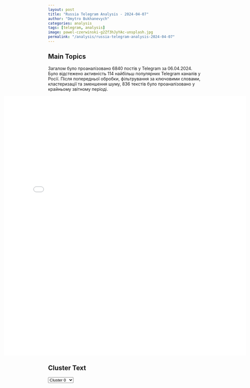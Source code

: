 ```yaml
---
layout: post
title: "Russia Telegram Analysis - 2024-04-07"
author: "Dmytro Bukhanevych"
categories: analysis
tags: [telegram, analysis]
image: pawel-czerwinski-g2Zf3hJyYAc-unsplash.jpg
permalink: "/analysis/russia-telegram-analysis-2024-04-07"
---
```


<style>
    /* Adjusting iframe-container styles */
    .wide-iframe-container {
        width: calc(100% + 30vw);  /* Extending the width */
        margin-left: -15vw;       /* Negative margin to push to the left */
        overflow: hidden;         /* In case the iframe content spills over */
    }

    .wide-iframe-container iframe {
        width: 100%;  /* Making the iframe take the full width of its container */
        border: none; /* Removing any borders from the iframe */
    }

    /* Toggle mechanism */
    .hidden {
        display: none;
    }
    
    .show-content-target:checked + .show-content {
        display: block;
    }
</style>

<h2>Main Topics</h2>
<p>Загалом було проаналізовано 6840 постів у Telegram за 06.04.2024. Було відстежено активність 114 найбільш популярних Telegram каналів у Росії. Після попередньої обробки, фільтрування за ключовими словами, кластеризації та зменшення шуму, 836 текстів було проаналізовано у крайньому звітному періоді.</p>
<!-- Embedding Main Plotly Visualization -->
<div class="wide-iframe-container">
    <iframe src="{{site.baseurl}}/visualizations/2024-04-07/fig_topics_time.html" height="850"></iframe>
</div>


<h2>Cluster Text</h2>

<!-- Dropdown to select a cluster -->
<select id="clusterSelector" onchange="displayClusterText()">
<option value="0">Cluster 0</option><option value="1">Cluster 1</option><option value="2">Cluster 2</option><option value="3">Cluster 3</option><option value="4">Cluster 4</option><option value="5">Cluster 5</option><option value="6">Cluster 6</option><option value="7">Cluster 7</option><option value="8">Cluster 8</option><option value="9">Cluster 9</option><option value="10">Cluster 10</option><option value="11">Cluster 11</option><option value="12">Cluster 12</option><option value="13">Cluster 13</option><option value="14">Cluster 14</option><option value="15">Cluster 15</option>
</select>

<!-- Display area for the selected cluster's text -->
<div id="clusterTextDisplay" class="hidden"></div>

<script type="text/javascript">
    var clusterDetails = {"0": "<b>Total Posts:</b> 21<br><b>Date:</b> 2024-04-06 06:32:05+00:00<br><b>Author:</b> rt_russian<br><b>Link:</b> https://t.me/s/rt_russian/196314<br><b>Subscribers:</b> 921488<br><b>Text:</b> \u0422\u0435\u043a\u0441\u0442: \u0421\u0428\u0410 \u0438 \u0418\u0437\u0440\u0430\u0438\u043b\u044c \u043f\u0440\u0438\u0432\u0435\u043b\u0438 \u0441\u0432\u043e\u0438 \u0432\u043e\u043e\u0440\u0443\u0436\u0451\u043d\u043d\u044b\u0435 \u0441\u0438\u043b\u044b \u043d\u0430 \u0411\u043b\u0438\u0436\u043d\u0435\u043c \u0412\u043e\u0441\u0442\u043e\u043a\u0435 \u0432 \u0441\u043e\u0441\u0442\u043e\u044f\u043d\u0438\u0435 \u043f\u043e\u0432\u044b\u0448\u0435\u043d\u043d\u043e\u0439 \u0433\u043e\u0442\u043e\u0432\u043d\u043e\u0441\u0442\u0438, \u043f\u0438\u0448\u0435\u0442 The New York Times.\u0412 \u0441\u0442\u0430\u0442\u044c\u0435 \u0433\u043e\u0432\u043e\u0440\u0438\u0442\u0441\u044f, \u0447\u0442\u043e \u043e\u043d\u0438 \u043e\u0436\u0438\u0434\u0430\u044e\u0442 \u0432\u043e\u0437\u043c\u043e\u0436\u043d\u043e\u0433\u043e \u043e\u0442\u0432\u0435\u0442\u0430 \u0418\u0440\u0430\u043d\u0430 \u043d\u0430 \u0438\u0437\u0440\u0430\u0438\u043b\u044c\u0441\u043a\u0443\u044e \u0430\u0442\u0430\u043a\u0443 \u043d\u0430 \u043a\u043e\u043d\u0441\u0443\u043b\u044c\u0441\u0442\u0432\u043e \u0441\u0442\u0440\u0430\u043d\u044b \u0432 \u0414\u0430\u043c\u0430\u0441\u043a\u0435.\u0422\u0430\u043a\u0436\u0435 \u0443\u0442\u0432\u0435\u0440\u0436\u0434\u0430\u0435\u0442\u0441\u044f, \u0447\u0442\u043e \u0418\u0437\u0440\u0430\u0438\u043b\u044c \u043e\u0442\u043c\u0435\u043d\u0438\u043b \u0443\u0432\u043e\u043b\u044c\u043d\u0435\u043d\u0438\u044f \u0438\u0437 \u0440\u0430\u0441\u043f\u043e\u043b\u043e\u0436\u0435\u043d\u0438\u044f \u0434\u043b\u044f \u0431\u043e\u0435\u0432\u044b\u0445 \u0447\u0430\u0441\u0442\u0435\u0439, \u043f\u0440\u0438\u0437\u0432\u0430\u043b \u0447\u0430\u0441\u0442\u044c \u0440\u0435\u0437\u0435\u0440\u0432\u0438\u0441\u0442\u043e\u0432 \u0432 \u043f\u043e\u0434\u0440\u0430\u0437\u0434\u0435\u043b\u0435\u043d\u0438\u044f \u041f\u0412\u041e \u0438 \u0437\u0430\u0431\u043b\u043e\u043a\u0438\u0440\u043e\u0432\u0430\u043b \u0441\u0438\u0433\u043d\u0430\u043b\u044b GPS.\ud83d\udfe9 RT \u043d\u0430 \u0440\u0443\u0441\u0441\u043a\u043e\u043c. \u041f\u043e\u0434\u043f\u0438\u0448\u0438\u0441\u044c", "1": "<b>Total Posts:</b> 89<br><b>Date:</b> 2024-04-06 10:35:24+00:00<br><b>Author:</b> solovievlive<br><b>Link:</b> https://t.me/s/SolovievLive/250714<br><b>Subscribers:</b> 1331592<br><b>Text:</b> \u0422\u0435\u043a\u0441\u0442: \u2757\ufe0f\u0412\u0421 \u0420\u0424 \u043d\u043e\u0447\u044c\u044e \u043d\u0430\u043d\u0435\u0441\u043b\u0438 \u0433\u0440\u0443\u043f\u043f\u043e\u0432\u043e\u0439 \u0443\u0434\u0430\u0440 \u0432\u044b\u0441\u043e\u043a\u043e\u0442\u043e\u0447\u043d\u044b\u043c \u043e\u0440\u0443\u0436\u0438\u0435\u043c \u0431\u043e\u043b\u044c\u0448\u043e\u0439 \u0434\u0430\u043b\u044c\u043d\u043e\u0441\u0442\u0438, \u0411\u043f\u041b\u0410 \u043f\u043e \u043f\u0440\u0435\u0434\u043f\u0440\u0438\u044f\u0442\u0438\u044f\u043c \u0412\u041f\u041a \u0423\u043a\u0440\u0430\u0438\u043d\u044b, \u043e\u0441\u0443\u0449\u0435\u0441\u0442\u0432\u043b\u044f\u0432\u0448\u0438\u043c \u043f\u0440\u043e\u0438\u0437\u0432\u043e\u0434\u0441\u0442\u0432\u043e \u0438 \u0440\u0435\u043c\u043e\u043d\u0442 \u0442\u0435\u0445\u043d\u0438\u043a\u0438,  \u0432\u043e\u0435\u043d\u043d\u044b\u043c \u0430\u044d\u0440\u043e\u0434\u0440\u043e\u043c\u0430\u043c \u0438 \u043f\u0443\u043d\u043a\u0442\u0430\u043c \u0432\u0440\u0435\u043c\u0435\u043d\u043d\u043e\u0439 \u0434\u0438\u0441\u043b\u043e\u043a\u0430\u0446\u0438\u0438 \u0438\u043d\u043e\u0441\u0442\u0440\u0430\u043d\u043d\u044b\u0445 \u043d\u0430\u0435\u043c\u043d\u0438\u043a\u043e\u0432.\u0426\u0435\u043b\u0438 \u0443\u0434\u0430\u0440\u0430 \u0434\u043e\u0441\u0442\u0438\u0433\u043d\u0443\u0442\u044b. \u0412\u0441\u0435 \u043d\u0430\u0437\u043d\u0430\u0447\u0435\u043d\u043d\u044b\u0435 \u043e\u0431\u044a\u0435\u043a\u0442\u044b \u043f\u043e\u0440\u0430\u0436\u0435\u043d\u044b.\u041c\u0438\u043d\u043e\u0431\u043e\u0440\u043e\u043d\u044b", "2": "<b>Total Posts:</b> 90<br><b>Date:</b> 2024-04-06 16:46:52+00:00<br><b>Author:</b> rvvoenkor<br><b>Link:</b> https://t.me/s/RVvoenkor/65493<br><b>Subscribers:</b> 1431072<br><b>Text:</b> \u0422\u0435\u043a\u0441\u0442: \u203c\ufe0f\ud83c\uddfa\ud83c\udde6\ud83c\udff4\u200d\u2620\ufe0f \u0418\u043d\u0444\u043e\u0440\u043c\u0430\u0446\u0438\u043e\u043d\u043d\u044b\u0435 \u0434\u0438\u0432\u0435\u0440\u0441\u0438\u0438 \u0420\u043e\u0441\u0441\u0438\u0438 \u043f\u043e \u043c\u043e\u0431\u0438\u043b\u0438\u0437\u0430\u0446\u0438\u0438 \u0441\u0440\u0430\u0431\u043e\u0442\u0430\u043b\u0438 \u043d\u0430 \u0423\u043a\u0440\u0430\u0438\u043d\u0435, \u0443\u043a\u0440\u0430\u0438\u043d\u0446\u044b \u0441\u043e\u043c\u043d\u0435\u0432\u0430\u044e\u0442\u0441\u044f, \u0441\u0442\u043e\u0438\u0442 \u043b\u0438 \u0438\u043c \u0437\u0430\u0449\u0438\u0449\u0430\u0442\u044c \u0441\u0442\u0440\u0430\u043d\u0443, \u2014 \u0417\u0435\u043b\u0435\u043d\u0441\u043a\u0438\u0439\u0414\u0440\u0443\u0433\u0438\u0435 \u0437\u0430\u044f\u0432\u043b\u0435\u043d\u0438\u044f \u043d\u0430\u0440\u043a\u043e\u043c\u0430\u043d\u0430:\u25aa\ufe0f\u0417\u0430\u043f\u0430\u0441\u043e\u0432 \u041f\u0412\u041e \u0423\u043a\u0440\u0430\u0438\u043d\u0435 \u0445\u0432\u0430\u0442\u0438\u0442 \u0442\u043e\u043b\u044c\u043a\u043e \u0434\u043e \u043a\u043e\u043d\u0446\u0430 \u043c\u0435\u0441\u044f\u0446\u0430, \u0435\u0441\u043b\u0438 \u0431\u0443\u0434\u0443\u0442 \u0438\u043d\u0442\u0435\u043d\u0441\u0438\u0432\u043d\u044b\u0435 \u043e\u0431\u0441\u0442\u0440\u0435\u043b\u044b. \u0423\u043a\u0440\u0430\u0438\u043d\u0435 \u043d\u0443\u0436\u043d\u043e 25 \u0441\u0438\u0441\u0442\u0435\u043c Patriot.\u25aa\ufe0f\u0423\u043a\u0440\u0430\u0438\u043d\u0446\u044b \u0441\u043e\u043c\u043d\u0435\u0432\u0430\u044e\u0442\u0441\u044f, \u0441\u043b\u0435\u0434\u0443\u0435\u0442 \u043b\u0438 \u0438\u043c \u0438 \u0434\u0430\u043b\u044c\u0448\u0435 \u0437\u0430\u0449\u0438\u0449\u0430\u0442\u044c \u0441\u0442\u0440\u0430\u043d\u0443.\u25aa\ufe0f\u0415\u0441\u043b\u0438 \u0431\u044b \u0423\u043a\u0440\u0430\u0438\u043d\u0435 \u043f\u0440\u0435\u0434\u043b\u043e\u0436\u0438\u043b\u0438 \u043a\u0440\u0435\u0434\u0438\u0442\u043d\u0443\u044e \u043f\u043e\u043c\u043e\u0449\u044c \u0441\u0435\u0433\u043e\u0434\u043d\u044f \u0438\u043b\u0438 \u0431\u0435\u0441\u043f\u043b\u0430\u0442\u043d\u0443\u044e \u0437\u0430\u0432\u0442\u0440\u0430, \u0442\u043e \u0423\u043a\u0440\u0430\u0438\u043d\u0430 \u0441\u043e\u0433\u043b\u0430\u0441\u0438\u043b\u0430\u0441\u044c \u0431\u044b \u043d\u0430 \u043a\u0440\u0435\u0434\u0438\u0442.\u25aa\ufe0f\u0412 \u044d\u0442\u043e\u043c \u0433\u043e\u0434\u0443 \u0423\u043a\u0440\u0430\u0438\u043d\u0435 \u043f\u0435\u0440\u0435\u0434\u0430\u0434\u0443\u0442 \u0442\u043e\u043b\u044c\u043a\u043e 10% \u043e\u0442 \u043d\u0435\u043e\u0431\u0445\u043e\u0434\u0438\u043c\u043e\u0433\u043e \u0441\u0442\u0440\u0430\u043d\u0435 \u043e\u0431\u044a\u0435\u043c\u0430 \u0438\u0441\u0442\u0440\u0435\u0431\u0438\u0442\u0435\u043b\u0435\u0439.t.me/RVvoenkor", "3": "<b>Total Posts:</b> 38<br><b>Date:</b> 2024-04-06 23:03:01+00:00<br><b>Author:</b> boris_rozhin<br><b>Link:</b> https://t.me/s/boris_rozhin/119323<br><b>Subscribers:</b> 857485<br><b>Text:</b> \u0422\u0435\u043a\u0441\u0442: \u041f\u0440\u0438\u043b\u0435\u0442\u0435\u043b. \u0412\u0441\u043a\u0440\u044b\u043b. \u0423\u043d\u0438\u0447\u0442\u043e\u0436\u0438\u043b!!! \u0411\u043e\u0439\u0446\u044b 57 \u043c\u043e\u0442\u043e\u0441\u0442\u0440\u0435\u043b\u043a\u043e\u0432\u043e\u0439 \u0431\u0440\u0438\u0433\u0430\u0434\u044b \u0433\u0440\u0443\u043f\u043f\u0438\u0440\u043e\u0432\u043a\u0438 \u00ab\u0412\u043e\u0441\u0442\u043e\u043a\u00bb \u0443\u043d\u0438\u0447\u0442\u043e\u0436\u0438\u043b\u0438 \u043f\u0443\u043b\u0435\u043c\u0435\u0442\u043d\u044b\u0439 \u0440\u0430\u0441\u0447\u0435\u0442 \u043f\u0440\u043e\u0442\u0438\u0432\u043d\u0438\u043a\u0430 \u043d\u0430 \u0423\u0433\u043b\u0435\u0434\u0430\u0440\u0441\u043a\u043e\u043c \u043d\u0430\u043f\u0440\u0430\u0432\u043b\u0435\u043d\u0438\u0438!  \u041f\u0435\u0440\u0432\u044b\u043c\u0438 \u043e\u0442\u0440\u0430\u0431\u043e\u0442\u0430\u043b\u0438 \u043e\u043f\u0435\u0440\u0430\u0442\u043e\u0440\u044b \u0411\u043f\u041b\u0410, \u0432\u0441\u043a\u0440\u044b\u0432 \u0432\u0440\u0430\u0436\u0435\u0441\u043a\u0438\u0435 \u043f\u043e\u0437\u0438\u0446\u0438\u0438 \u0441 \u043a\u0440\u0443\u043f\u043d\u043e\u043a\u0430\u043b\u0438\u0431\u0435\u0440\u043d\u044b\u043c \u043f\u0443\u043b\u0435\u043c\u0435\u0442\u043e\u043c \"\u0411\u0440\u0430\u0443\u043d\u0438\u043d\u0433\". \u041d\u0435\u0441\u043a\u043e\u043b\u044c\u043a\u043e \u0442\u043e\u0447\u043d\u044b\u0445 \u0441\u0431\u0440\u043e\u0441\u043e\u0432 \u043d\u0430 \u043f\u043e\u0437\u0438\u0446\u0438\u0438 \u0412\u0421\u0423, \u043f\u0430\u0440\u0443 \u0443\u0434\u0430\u0440\u043e\u0432 FPV-\u0434\u0440\u043e\u043d\u0430\u043c\u0438 \u0438 \u0437\u0430\u043a\u0440\u0435\u043f\u043b\u0435\u043d\u0438\u0435 \u0440\u0435\u0437\u0443\u043b\u044c\u0442\u0430\u0442\u0430 \u043d\u0435 \u043c\u0435\u043d\u0435\u0435 \u0442\u043e\u0447\u043d\u044b\u043c\u0438 \u043f\u043e\u043f\u0430\u0434\u0430\u043d\u0438\u044f\u043c\u0438 \u043c\u0438\u043d\u043e\u043c\u0435\u0442\u043d\u044b\u043c \u0440\u0430\u0441\u0447\u0435\u0442\u043e\u043c!\u041f\u0435\u0440\u0432\u043e\u043a\u043b\u0430\u0441\u0441\u043d\u0430\u044f \u0440\u0430\u0431\u043e\u0442\u0430 \u043d\u0430\u0448\u0438\u0445 \u043f\u0440\u0438\u043c\u043e\u0440\u0446\u0435\u0432!@voin_dv", "4": "<b>Total Posts:</b> 20<br><b>Date:</b> 2024-04-06 11:52:11+00:00<br><b>Author:</b> ostashkonews<br><b>Link:</b> https://t.me/s/OstashkoNews/128847<br><b>Subscribers:</b> 385052<br><b>Text:</b> \u0422\u0435\u043a\u0441\u0442: \ud83c\uddeb\ud83c\uddf2 \u0417\u0430\u043f\u0430\u0434 \u043d\u0435 \u043c\u043e\u0436\u0435\u0442 \u0441\u0435\u0431\u0435 \u043f\u043e\u0437\u0432\u043e\u043b\u0438\u0442\u044c \u043f\u0435\u0440\u0435\u0432\u043e\u043e\u0440\u0443\u0436\u0438\u0442\u044c\u0441\u044f, \u043d\u0435 \u0433\u043e\u0432\u043e\u0440\u044f \u0443\u0436\u0435 \u043e \u0441\u043d\u0430\u0431\u0436\u0435\u043d\u0438\u0438 \u0423\u043a\u0440\u0430\u0438\u043d\u044b, \u043f\u0438\u0448\u0435\u0442 The Daily Telegraph\u26ab\ufe0f \u041e\u0431\u043e\u0437\u0440\u0435\u0432\u0430\u0442\u0435\u043b\u044c \u041b\u044c\u044e\u0438\u0441 \u041f\u0435\u0439\u0434\u0436 \u043e\u0431\u044a\u044f\u0441\u043d\u044f\u0435\u0442, \u0447\u0442\u043e \u0430\u0440\u0442\u0438\u043b\u043b\u0435\u0440\u0438\u0439\u0441\u043a\u0438\u0435 \u0441\u043d\u0430\u0440\u044f\u0434\u044b \u0441\u0442\u043e\u044f\u0442 \u043d\u0435\u0434\u043e\u0440\u043e\u0433\u043e, \u043d\u043e \u043f\u0440\u043e\u0431\u043b\u0435\u043c\u0430 \u0432 \u043d\u0435\u0445\u0432\u0430\u0442\u043a\u0435 \u043f\u0440\u043e\u0438\u0437\u0432\u043e\u0434\u0441\u0442\u0432\u0435\u043d\u043d\u044b\u0445 \u043c\u043e\u0449\u043d\u043e\u0441\u0442\u0435\u0439. \u0414\u0430\u0436\u0435 \u0421\u0428\u0410 \u043c\u043e\u0433\u0443\u0442 \u043f\u0440\u043e\u0438\u0437\u0432\u043e\u0434\u0438\u0442\u044c \u0442\u043e\u043b\u044c\u043a\u043e 28 \u0442\u044b\u0441. \u043f\u0430\u0442\u0440\u043e\u043d\u043e\u0432 155-\u043c\u043c \u043a\u0430\u043b\u0438\u0431\u0440\u0430 \u0432 \u043c\u0435\u0441\u044f\u0446 \u2014 \u043c\u0435\u043d\u0435\u0435 10% \u043e\u0442 \u0442\u043e\u0433\u043e, \u0447\u0442\u043e \u043d\u0443\u0436\u043d\u043e \u0423\u043a\u0440\u0430\u0438\u043d\u0435.\u2705 \u041e\u043d \u0442\u0430\u043a\u0436\u0435 \u043f\u0440\u0435\u0434\u0443\u043f\u0440\u0435\u0436\u0434\u0430\u0435\u0442, \u0447\u0442\u043e, \u043d\u0435\u0441\u043c\u043e\u0442\u0440\u044f \u043d\u0430 \u0436\u0435\u043b\u0430\u043d\u0438\u0435 \u0441\u043e\u044e\u0437\u043d\u0438\u043a\u043e\u0432 \u043d\u0430\u0440\u0430\u0449\u0438\u0432\u0430\u0442\u044c \u043f\u0440\u043e\u0438\u0437\u0432\u043e\u0434\u0441\u0442\u0432\u043e, \u0432\u0435\u0440\u0438\u0442\u044c \u0432 \u0443\u0441\u043f\u0435\u0445 \u041a\u0438\u0435\u0432\u0430 \u043c\u043e\u0436\u0435\u0442 \u0431\u044b\u0442\u044c \u0443\u0436\u0435 \u0441\u043b\u0438\u0448\u043a\u043e\u043c \u043f\u043e\u0437\u0434\u043d\u043e: \u0432 \u0440\u044f\u0434\u0430\u0445 \u0412\u0421\u0423 \u00ab\u0432 \u0431\u043b\u0438\u0436\u0430\u0439\u0448\u0435\u0435 \u0432\u0440\u0435\u043c\u044f \u043f\u0440\u043e\u0441\u0442\u043e \u043d\u0435 \u043e\u0441\u0442\u0430\u043d\u0435\u0442\u0441\u044f \u043b\u044e\u0434\u0435\u0439\u00bb.", "5": "<b>Total Posts:</b> 37<br><b>Date:</b> 2024-04-06 06:30:24+00:00<br><b>Author:</b> breakingmash<br><b>Link:</b> https://t.me/s/breakingmash/53225<br><b>Subscribers:</b> 2782237<br><b>Text:</b> \u0422\u0435\u043a\u0441\u0442: \u041a\u0430\u0434\u0440\u044b \u043f\u043e\u0441\u043b\u0435\u0434\u0441\u0442\u0432\u0438\u0439 \u0443\u0442\u0440\u0435\u043d\u043d\u0435\u0439 \u0430\u0442\u0430\u043a\u0438 \u043d\u0430 \u0411\u0435\u043b\u0433\u043e\u0440\u043e\u0434. \u0412\u0421\u0423 \u043e\u0431\u0441\u0442\u0440\u0435\u043b\u044f\u043b\u0438 \u0433\u043e\u0440\u043e\u0434 \u0438 \u043e\u0431\u043b\u0430\u0441\u0442\u044c \u0438\u0437 \u0420\u0421\u0417\u041e RM-70 \"\u0412\u0430\u043c\u043f\u0438\u0440\": \u043f\u043e\u0432\u0440\u0435\u0436\u0434\u0435\u043d\u044b 12 \u043c\u043d\u043e\u0433\u043e\u044d\u0442\u0430\u0436\u0435\u043a, \u0432 \u0432\u043e\u0441\u044c\u043c\u0438 \u043a\u0432\u0430\u0440\u0442\u0438\u0440\u0430\u0445 \u0432\u044b\u0431\u0438\u0442\u044b \u043e\u043a\u043d\u0430. \u041f\u043e\u0441\u0435\u0447\u0435\u043d\u044b \u0444\u0430\u0441\u0430\u0434\u044b \u0438 \u043a\u0440\u043e\u0432\u043b\u044f \u0434\u0435\u0442\u0441\u043a\u043e\u0439 \u0431\u043e\u043b\u044c\u043d\u0438\u0446\u044b \u0438 \u043c\u0435\u0441\u0442\u043d\u043e\u0433\u043e \u0441\u043f\u043e\u0440\u0442\u043a\u043e\u043c\u043f\u043b\u0435\u043a\u0441\u0430, \u0441\u043e\u043e\u0431\u0449\u0430\u0435\u0442 \u0433\u0443\u0431\u0435\u0440\u043d\u0430\u0442\u043e\u0440 \u0413\u043b\u0430\u0434\u043a\u043e\u0432.  \u041a\u0440\u043e\u043c\u0435 \u0442\u043e\u0433\u043e, \u0438\u0437-\u0437\u0430 \u043e\u0431\u0441\u0442\u0440\u0435\u043b\u0430 \u0432 \u043e\u0431\u043b\u0430\u0441\u0442\u0438 \u0441\u0433\u043e\u0440\u0435\u043b \u043e\u0434\u0438\u043d \u0447\u0430\u0441\u0442\u043d\u044b\u0439 \u0434\u043e\u043c \u0432 \u043f\u043e\u0441\u0451\u043b\u043a\u0435 \u0414\u0443\u0431\u043e\u0432\u043e\u0435. \u0415\u0449\u0451 \u043d\u0435\u0441\u043a\u043e\u043b\u044c\u043a\u043e \u0432 \u043f\u043e\u0441\u0451\u043b\u043a\u0430\u0445 \u043f\u043e\u0431\u043b\u0438\u0437\u043e\u0441\u0442\u0438 \u043f\u043e\u0432\u0440\u0435\u0436\u0434\u0435\u043d\u044b. \u0417\u0430\u0434\u0435\u043b\u043e \u0438 \u0447\u0435\u0442\u044b\u0440\u0435 \u043c\u043d\u043e\u0433\u043e\u044d\u0442\u0430\u0436\u043a\u0438, \u043e\u043a\u043d\u0430 \u0432\u044b\u0431\u0438\u0442\u044b \u0432 21 \u043a\u0432\u0430\u0440\u0442\u0438\u0440\u0435. \u041f\u0412\u041e \u043e\u0442\u0440\u0430\u0431\u043e\u0442\u0430\u043b\u0430 \u043f\u043e 10 \u0441\u043d\u0430\u0440\u044f\u0434\u0430\u043c.\u2757\ufe0f \u041f\u043e\u0434\u043f\u0438\u0441\u044b\u0432\u0430\u0439\u0441\u044f \u043d\u0430 Mash", "6": "<b>Total Posts:</b> 34<br><b>Date:</b> 2024-04-06 12:55:55+00:00<br><b>Author:</b> solovievlive<br><b>Link:</b> https://t.me/s/SolovievLive/250729<br><b>Subscribers:</b> 1331592<br><b>Text:</b> \u0422\u0435\u043a\u0441\u0442: \u2757\ufe0f\u0412\u0410\u0416\u041d\u041e (\u0447\u0430\u0441\u0442\u044c 1) \u0412 \u0410\u0422\u0410\u041a\u0415 \u041d\u0410 \u0411\u0415\u041b\u0413\u041e\u0420\u041e\u0414\u0427\u0418\u041d\u0423 \u0423\u0427\u0410\u0421\u0422\u0412\u041e\u0412\u0410\u041b\u0418 \u0410\u041c\u0415\u0420\u0418\u041a\u0410\u041d\u0426\u042b.\u0421\u043f\u0435\u0446\u044b \u043f\u0440\u043e\u0434\u043e\u043b\u0436\u0430\u044e\u0442 \u0434\u043e\u0441\u043c\u043e\u0442\u0440\u044b \u0443\u043d\u0438\u0447\u0442\u043e\u0436\u0435\u043d\u043d\u044b\u0445 \u043f\u043e\u0434\u0440\u0430\u0437\u0434\u0435\u043b\u0435\u043d\u0438\u0439 \u043f\u0440\u043e\u0442\u0438\u0432\u043d\u0438\u043a\u0430 \u043d\u0430 \u043f\u043e\u0437\u0438\u0446\u0438\u044f\u0445 \u0443 \u0433\u043e\u0441\u0443\u0434\u0430\u0440\u0441\u0442\u0432\u0435\u043d\u043d\u043e\u0439 \u0433\u0440\u0430\u043d\u0438\u0446\u044b \u0432 \u0411\u0435\u043b\u0433\u043e\u0440\u043e\u0434\u0441\u043a\u043e\u0439 \u043e\u0431\u043b\u0430\u0441\u0442\u0438. \u0418 \u043a\u043e\u043d\u0435\u0447\u043d\u043e \u043d\u0430\u0439\u0434\u0435\u043d\u043d\u044b\u0435 \u0444\u0440\u0430\u0433\u043c\u0435\u043d\u0442\u044b \u044d\u043a\u0438\u043f\u0438\u0440\u043e\u0432\u043a\u0438, \u043b\u0438\u0447\u043d\u044b\u0445 \u0432\u0435\u0449\u0435\u0439, \u0434\u043e\u043a\u0443\u043c\u0435\u043d\u0442\u043e\u0432, \u0432\u043e\u043e\u0440\u0443\u0436\u0435\u043d\u0438\u044f \u043f\u043e\u0437\u0432\u043e\u043b\u044f\u044e\u0442 \u043e\u0442\u0432\u0435\u0442\u0438\u0442\u044c \u043d\u0430 \u043c\u043d\u043e\u0433\u0438\u0435 \u0432\u043e\u043f\u0440\u043e\u0441\u044b. \u041a\u0442\u043e \u043d\u0430\u0448 \u043f\u0440\u043e\u0442\u0438\u0432\u043d\u0438\u043a? \u041f\u043e\u0447\u0435\u043c\u0443 \u0431\u044b\u043b\u043e \u043d\u0435\u043e\u0431\u0445\u043e\u0434\u0438\u043c\u043e \u043d\u0430\u0447\u0438\u043d\u0430\u0442\u044c \u0421\u0412\u041e? \u041e\u0442 \u043a\u043e\u0433\u043e \u043c\u044b \u0434\u043e\u043b\u0436\u043d\u044b \u043e\u0431\u0435\u0437\u043e\u043f\u0430\u0441\u0438\u0442\u044c \u043d\u0430\u0448\u0438\u0445 \u0434\u0435\u0442\u0435\u0439?\u041d\u0430 \u0444\u043e\u0442\u043e \u043b\u0438\u043a\u0432\u0438\u0434\u0438\u0440\u043e\u0432\u0430\u043d\u043d\u044b\u0439 \u0431\u043e\u0435\u0432\u0438\u043a \u0413\u0423\u0420 \u041c\u041e \u0423\u043a\u0440\u0430\u0438\u043d\u044b. \u041f\u0440\u0435\u0434\u043f\u043e\u043b\u043e\u0436\u0438\u0442\u0435\u043b\u044c\u043d\u043e \u044d\u0442\u043e \u043e\u0434\u0438\u043d \u0438\u0437 \u0430\u043c\u0435\u0440\u0438\u043a\u0430\u043d\u0441\u043a\u0438\u0445 \u043d\u0430\u0435\u043c\u043d\u0438\u043a\u043e\u0432, \u043a\u043e\u0442\u043e\u0440\u044b\u0439 \u0443\u0447\u0430\u0441\u0442\u0432\u043e\u0432\u0430\u043b \u0432 \u043f\u043e\u043f\u044b\u0442\u043a\u0435 \u043f\u0440\u043e\u0440\u044b\u0432\u0430 \u0433\u043e\u0441\u0443\u0434\u0430\u0440\u0441\u0442\u0432\u0435\u043d\u043d\u043e\u0439 \u0433\u0440\u0430\u043d\u0438\u0446\u044b \u0420\u043e\u0441\u0441\u0438\u0438 \u0432 \u0440\u0430\u0439\u043e\u043d\u0435 \u0434\u0435\u0440\u0435\u0432\u043d\u0438 \u041a\u043e\u0437\u0438\u043d\u043a\u0430. \u0410 \u0432\u043e\u0442 \u0412\u0418\u0414\u0415\u041e (\u043d\u0443\u0436\u043d\u043e \u0441\u043c\u043e\u0442\u0440\u0435\u0442\u044c \u0434\u043e \u043a\u043e\u043d\u0446\u0430)  \u0441 \u043d\u0430\u0448\u043b\u0435\u043c\u043d\u044b\u0445 \u043a\u0430\u043c\u0435\u0440 \u0430\u0440\u043c\u0438\u0438 \u0434\u0435\u0442\u043e\u0443\u0431\u0438\u0439\u0446 \u0438 \u0442\u0440\u0443\u0441\u043e\u0432 \u043e\u0447\u0435\u043d\u044c \u043a\u0440\u0430\u0441\u043d\u043e\u0440\u0435\u0447\u0438\u0432\u043e\u0435. \u041d\u0430 \u043d\u0430\u0448\u0438 \u0434\u043e\u043c\u0430 \u043d\u0430\u043f\u0430\u0434\u0430\u0435\u0442 \u0440\u0443\u0441\u043e\u0444\u043e\u0431\u0441\u043a\u043e\u0435 \u043e\u0442\u0440\u0435\u0431\u044c\u0435 \u0441\u043e \u0432\u0441\u0435\u0433\u043e \u043c\u0438\u0440\u0430. \u041f\u0440\u043e\u0442\u0438\u0432\u043d\u0438\u043a \u043f\u044b\u0442\u0430\u043b\u0441\u044f \u043f\u0440\u0435\u0434\u0441\u0442\u0430\u0432\u0438\u0442\u044c \u0441\u0432\u043e\u044e \u043e\u043f\u0435\u0440\u0430\u0446\u0438\u044e, \u043a\u0430\u043a \u0430\u0442\u0430\u043a\u0438, \u043a\u043e\u0442\u043e\u0440\u044b\u0435 \u043e\u0440\u0433\u0430\u043d\u0438\u0437\u043e\u0432\u0430\u043d\u044b \u0432\u044b\u0440\u0443\u0441\u044f\u043c\u0438, \u043d\u043e \u043d\u0430 \u0441\u0430\u043c\u043e\u043c \u0434\u0435\u043b\u0435 \u043d\u0435\u043e\u0432\u043b\u0430\u0441\u043e\u0432\u0446\u044b \u0443\u0447\u0430\u0441\u0442\u0432\u043e\u0432\u0430\u043b\u0438 \u0432 \u0430\u0442\u0430\u043a\u0430\u0445 \u0432 \u043a\u0430\u0447\u0435\u0441\u0442\u0432\u0435 \u0448\u0438\u0440\u043c\u044b, \u0430 \u043e\u0442\u0440\u044f\u0434\u044b \u0431\u044b\u043b\u0438 \u0441\u0444\u043e\u0440\u043c\u0438\u0440\u043e\u0432\u0430\u043d\u044b \u0438\u0437 \u0432\u043e\u0435\u043d\u043d\u043e\u0441\u043b\u0443\u0436\u0430\u0449\u0438\u0445 \u0413\u0423\u0420 \u0438 \u043f\u0440\u043e\u0444\u0435\u0441\u0441\u0438\u043e\u043d\u0430\u043b\u044c\u043d\u044b\u0445 \u043d\u0430\u0435\u043c\u043d\u0438\u043a\u043e\u0432: \u0430\u043c\u0435\u0440\u0438\u043a\u0430\u043d\u0446\u0435\u0432, \u0440\u0443\u043c\u044b\u043d, \u0444\u0440\u0430\u043d\u0446\u0443\u0437\u043e\u0432. \u0422\u0435\u043f\u0435\u0440\u044c \u0438\u0445 \u0442\u0435\u043b\u0430 \u0434\u043e\u0435\u0434\u0430\u044e\u0442 \u0431\u0440\u043e\u0434\u044f\u0447\u0438\u0435 \u043f\u0441\u044b. (\u0447\u0430\u0441\u0442\u044c 2)@epoddubny", "7": "<b>Total Posts:</b> 26<br><b>Date:</b> 2024-04-06 14:06:35+00:00<br><b>Author:</b> solovievlive<br><b>Link:</b> https://t.me/s/SolovievLive/250738<br><b>Subscribers:</b> 1331592<br><b>Text:</b> \u0422\u0435\u043a\u0441\u0442: \u26a1\ufe0f\u041e\u0442 \u0441\u043f\u043e\u043a\u043e\u0439\u043d\u043e\u0433\u043e \u043e\u0444\u0438\u0441\u0430 \u0432 \u041c\u043e\u0441\u043a\u0432\u0430-\u0421\u0438\u0442\u0438 \u0434\u043e \u043d\u0430\u043f\u0440\u044f\u0436\u0435\u043d\u043d\u043e\u0439 \u0440\u0430\u0431\u043e\u0442\u044b \u043f\u043e\u0434 \u043e\u0431\u0441\u0442\u0440\u0435\u043b\u0430\u043c\u0438: \u0432\u043e\u0442 \u043f\u0443\u0442\u044c \u0433\u0435\u0440\u043e\u044f, \u043a\u043e\u0442\u043e\u0440\u044b\u0439 \u0432\u044b\u0431\u0440\u0430\u043b \u0441\u0442\u0440\u043e\u0438\u0442\u0435\u043b\u044c\u0441\u0442\u0432\u043e, \u0432\u043e\u0441\u0441\u0442\u0430\u043d\u043e\u0432\u043b\u0435\u043d\u0438\u0435 \u0434\u043e\u0440\u043e\u0433 \u0438 \u043c\u043e\u0441\u0442\u043e\u0432 \u0432 \u0414\u041d\u0420! \ud83d\udce3 \ud83c\udfd7 \u00ab\u0413\u0435\u0440\u043e\u0438-\u0441\u0442\u0440\u043e\u0438\u0442\u0435\u043b\u0438\u00bb. \u0412\u044b\u043f\u0443\u0441\u043a \u21162: \u00ab\u0414\u043e\u0440\u043e\u0433\u0438, \u043a\u043e\u0442\u043e\u0440\u044b\u0435 \u043c\u044b \u0432\u044b\u0431\u0438\u0440\u0430\u0435\u043c\u00bb.\u0412 \u043d\u043e\u0432\u043e\u043c \u0444\u0438\u043b\u044c\u043c\u0435 \u0436\u0443\u0440\u043d\u0430\u043b\u0438\u0441\u0442\u0430 \u0410\u043b\u0435\u043a\u0441\u0430\u043d\u0434\u0440\u0430 \u041c\u0430\u043b\u044c\u043a\u0435\u0432\u0438\u0447\u0430 \u0432\u0430\u0441 \u0436\u0434\u0435\u0442 \u043f\u043e\u0433\u0440\u0443\u0436\u0435\u043d\u0438\u0435 \u0432 \u0438\u0441\u043a\u043b\u044e\u0447\u0438\u0442\u0435\u043b\u044c\u043d\u0443\u044e \u0438\u0441\u0442\u043e\u0440\u0438\u044e \u043e \u0441\u0442\u0440\u043e\u0438\u0442\u0435\u043b\u0435 \u041f\u0430\u0432\u043b\u0435 \u0428\u0435\u044f\u043d\u043e\u0432\u0435 \u0438 \u0435\u0433\u043e \u043a\u043e\u043c\u0430\u043d\u0434\u0435, \u043a\u043e\u0442\u043e\u0440\u044b\u0435 \u0441\u043e\u0437\u0434\u0430\u044e\u0442 \u043a\u043e\u043c\u0444\u043e\u0440\u0442\u043d\u043e\u0435 \u0431\u0443\u0434\u0443\u0449\u0435\u0435 \u0434\u043b\u044f \u0436\u0438\u0442\u0435\u043b\u0435\u0439 \u0414\u041d\u0420 \u0432\u043e \u0438\u043c\u044f \u043c\u0438\u0440\u0430.\ud83d\udc49 \u0418\u0441\u0442\u043e\u0440\u0438\u044f \u041c\u0430\u043a\u0441\u0438\u043c\u0430 \u0417\u0438\u043d\u0430\u043a\u043e\u0432\u0430 (\u043f\u0435\u0440\u0432\u044b\u0439 \u0432\u044b\u043f\u0443\u0441\u043a \u043f\u0440\u043e\u0435\u043a\u0442\u0430) - \u0437\u0434\u0435\u0441\u044c.#\u0440\u0430\u0431\u043e\u0442\u0430\u0435\u043c\u00a0\u0432\u00a0#\u041d\u043e\u0432\u044b\u0435\u0420\u0435\u0433\u0438\u043e\u043d\u044b\u2714\ufe0f\u041f\u0440\u043e\u0435\u043a\u0442 \u0441\u043e\u0437\u0434\u0430\u043d \u043f\u0440\u0438 \u043f\u043e\u0434\u0434\u0435\u0440\u0436\u043a\u0435 \u0418\u043d\u0441\u0442\u0438\u0442\u0443\u0442\u0430 \u0440\u0430\u0437\u0432\u0438\u0442\u0438\u044f \u0438\u043d\u0442\u0435\u0440\u043d\u0435\u0442\u0430 \u0438 \u0421\u0442\u0440\u043e\u0438\u0442\u0435\u043b\u044c\u043d\u043e\u0433\u043e \u043a\u043e\u043c\u043f\u043b\u0435\u043a\u0441\u0430 \u0420\u043e\u0441\u0441\u0438\u0438.", "8": "<b>Total Posts:</b> 17<br><b>Date:</b> 2024-04-06 16:52:47+00:00<br><b>Author:</b> readovkanews<br><b>Link:</b> https://t.me/s/readovkanews/77611<br><b>Subscribers:</b> 2564758<br><b>Text:</b> \u0422\u0435\u043a\u0441\u0442: \u2757\ufe0f \u041f\u0443\u0442\u0438\u043d \u043f\u043e\u0440\u0443\u0447\u0438\u043b \u0433\u043b\u0430\u0432\u0435 \u041c\u0427\u0421 \u0410\u043b\u0435\u043a\u0441\u0430\u043d\u0434\u0440\u0443 \u041a\u0443\u0440\u0435\u043d\u043a\u043e\u0432\u0443 \u0441\u0440\u043e\u0447\u043d\u043e \u0432\u044b\u043b\u0435\u0442\u0435\u0442\u044c \u0432 \u041e\u0440\u0435\u043d\u0431\u0443\u0440\u0433\u0441\u043a\u0443\u044e \u043e\u0431\u043b\u0430\u0441\u0442\u044c \u0434\u043b\u044f \u043b\u0438\u043a\u0432\u0438\u0434\u0430\u0446\u0438\u0438 \u043f\u043e\u0441\u043b\u0435\u0434\u0441\u0442\u0432\u0438\u0439 \u043f\u0430\u0432\u043e\u0434\u043a\u0430 \u2014 \u041f\u0435\u0441\u043a\u043e\u0432 \u0422\u0430\u043a\u0436\u0435 \u043f\u0440\u0435\u0441\u0441-\u0441\u0435\u043a\u0440\u0435\u0442\u0430\u0440\u044c \u043f\u0440\u0435\u0437\u0438\u0434\u0435\u043d\u0442\u0430 \u043e\u0442\u043c\u0435\u0442\u0438\u043b, \u0447\u0442\u043e \u0433\u0443\u0431\u0435\u0440\u043d\u0430\u0442\u043e\u0440 \u041e\u0440\u0435\u043d\u0431\u0443\u0440\u0436\u044c\u044f \u0414\u0435\u043d\u0438\u0441 \u041f\u0430\u0441\u043b\u0435\u0440 \u043f\u0440\u043e\u0438\u043d\u0444\u043e\u0440\u043c\u0438\u0440\u043e\u0432\u0430\u043b \u0412\u043b\u0430\u0434\u0438\u043c\u0438\u0440\u0430 \u041f\u0443\u0442\u0438\u043d\u0430 \u043e \u0441\u0438\u0442\u0443\u0430\u0446\u0438\u0438 \u0432 \u0440\u0435\u0433\u0438\u043e\u043d\u0435.", "9": "<b>Total Posts:</b> 33<br><b>Date:</b> 2024-04-06 11:23:27+00:00<br><b>Author:</b> boris_rozhin<br><b>Link:</b> https://t.me/s/boris_rozhin/119244<br><b>Subscribers:</b> 857485<br><b>Text:</b> \u0422\u0435\u043a\u0441\u0442: \u0423\u0424\u0421\u0411 \u0420\u043e\u0441\u0441\u0438\u0438 \u043f\u043e \u0418\u0432\u0430\u043d\u043e\u0432\u0441\u043a\u043e\u0439 \u043e\u0431\u043b\u0430\u0441\u0442\u0438 \u043f\u0440\u0435\u0441\u0435\u0447\u0435\u043d\u0430 \u043f\u0440\u043e\u0442\u0438\u0432\u043e\u043f\u0440\u0430\u0432\u043d\u0430\u044f \u0434\u0435\u044f\u0442\u0435\u043b\u044c\u043d\u043e\u0441\u0442\u044c \u0433\u0440\u0430\u0436\u0434\u0430\u043d\u0438\u043d\u0430 \u0420\u043e\u0441\u0441\u0438\u0438, \u0436\u0438\u0442\u0435\u043b\u044f \u0433\u043e\u0440\u043e\u0434\u0430 \u0418\u0432\u0430\u043d\u043e\u0432\u043e, \u043f\u0440\u0438\u0447\u0430\u0441\u0442\u043d\u043e\u0433\u043e \u043a \u0441\u043e\u0432\u0435\u0440\u0448\u0435\u043d\u0438\u044e \u0433\u043e\u0441\u0443\u0434\u0430\u0440\u0441\u0442\u0432\u0435\u043d\u043d\u043e\u0439 \u0438\u0437\u043c\u0435\u043d\u044b \u0432 \u0444\u043e\u0440\u043c\u0435 \u043e\u043a\u0430\u0437\u0430\u043d\u0438\u044f \u0444\u0438\u043d\u0430\u043d\u0441\u043e\u0432\u043e\u0439 \u043f\u043e\u043c\u043e\u0449\u0438 \u0432\u043e\u043e\u0440\u0443\u0436\u0435\u043d\u043d\u044b\u043c \u0441\u0438\u043b\u0430\u043c \u0423\u043a\u0440\u0430\u0438\u043d\u044b \u0432 \u0434\u0435\u044f\u0442\u0435\u043b\u044c\u043d\u043e\u0441\u0442\u0438, \u043d\u0430\u043f\u0440\u0430\u0432\u043b\u0435\u043d\u043d\u043e\u0439 \u043f\u0440\u043e\u0442\u0438\u0432 \u0431\u0435\u0437\u043e\u043f\u0430\u0441\u043d\u043e\u0441\u0442\u0438 \u0420\u043e\u0441\u0441\u0438\u0439\u0441\u043a\u043e\u0439 \u0424\u0435\u0434\u0435\u0440\u0430\u0446\u0438\u0438.\u0417\u0430\u0434\u0435\u0440\u0436\u0430\u043d\u043d\u044b\u0439 \u043f\u0435\u0440\u0435\u0432\u0435\u043b \u0434\u0435\u043d\u044c\u0433\u0438 \u043d\u0430 \u043d\u0443\u0436\u0434\u044b \u0412\u0421\u0423 \u2014 \u0434\u043b\u044f \u043f\u0440\u0438\u043e\u0431\u0440\u0435\u0442\u0435\u043d\u0438\u044f \u0432\u043e\u0435\u043d\u043d\u043e\u0433\u043e \u0441\u043d\u0430\u0440\u044f\u0436\u0435\u043d\u0438\u044f. \u0412\u043e\u0437\u0431\u0443\u0436\u0434\u0435\u043d\u043e \u0443\u0433\u043e\u043b\u043e\u0432\u043d\u043e\u0435 \u0434\u0435\u043b\u043e \u043f\u043e \u0441\u0442\u0430\u0442\u044c\u0435 275 \u0423\u041a \u0420\u043e\u0441\u0441\u0438\u0438 (\u0433\u043e\u0441\u0438\u0437\u043c\u0435\u043d\u0430).@opersvodki", "10": "<b>Total Posts:</b> 22<br><b>Date:</b> 2024-04-06 12:52:28+00:00<br><b>Author:</b> solovievlive<br><b>Link:</b> https://t.me/s/SolovievLive/250727<br><b>Subscribers:</b> 1331592<br><b>Text:</b> \u0422\u0435\u043a\u0441\u0442: \u2757\ufe0f\u041f\u0443\u0442\u0438\u043d \u043f\u043e\u0434\u043f\u0438\u0441\u0430\u043b \u0437\u0430\u043a\u043e\u043d \u043e\u0431 \u043e\u0441\u0432\u043e\u0431\u043e\u0436\u0434\u0435\u043d\u0438\u0438 \u0443\u0447\u0430\u0441\u0442\u043d\u0438\u043a\u043e\u0432 \u0421\u0412\u041e \u043e\u0442 \u0443\u043f\u043b\u0430\u0442\u044b \u043f\u0440\u043e\u0446\u0435\u043d\u0442\u043e\u0432 \u043f\u043e \u043f\u043e\u0442\u0440\u0435\u0431\u0438\u0442\u0435\u043b\u044c\u0441\u043a\u0438\u043c \u043a\u0440\u0435\u0434\u0438\u0442\u0430\u043c \u0438 \u0437\u0430\u0439\u043c\u0430\u043c, \u043d\u0430\u043a\u043e\u043f\u0438\u0432\u0448\u0438\u0445\u0441\u044f \u0437\u0430 \u0432\u0440\u0435\u043c\u044f \u043a\u0440\u0435\u0434\u0438\u0442\u043d\u044b\u0445 \u043a\u0430\u043d\u0438\u043a\u0443\u043b.", "11": "<b>Total Posts:</b> 42<br><b>Date:</b> 2024-04-06 17:19:04+00:00<br><b>Author:</b> chp_donetska<br><b>Link:</b> https://t.me/s/chp_donetska/90123<br><b>Subscribers:</b> 322263<br><b>Text:</b> \u0422\u0435\u043a\u0441\u0442: \u041f\u043e\u0441\u043b\u0435\u0434\u0441\u0442\u0432\u0438\u044f \u043e\u0431\u0441\u0442\u0440\u0435\u043b\u0430 \u0411\u0443\u0434\u0435\u043d\u043d\u043e\u0432\u0441\u043a\u043e\u0433\u043e \u0440\u0430\u0439\u043e\u043d\u0430 \u0414\u043e\u043d\u0435\u0446\u043a\u0430 \u0441\u043e \u0441\u0442\u043e\u0440\u043e\u043d\u044b \u0412\u0424\u0423 \ud83d\udcac\u041d\u0430\u043f\u0438\u0441\u0430\u0442\u044c \u043d\u0430\u043c \u041f\u043e\u0434\u043f\u0438\u0441\u0430\u0442\u044c\u0441\u044f \u043d\u0430 \u043a\u0430\u043d\u0430\u043b\u2705", "12": "<b>Total Posts:</b> 15<br><b>Date:</b> 2024-04-06 08:26:52+00:00<br><b>Author:</b> solovievlive<br><b>Link:</b> https://t.me/s/SolovievLive/250677<br><b>Subscribers:</b> 1331592<br><b>Text:</b> \u0422\u0435\u043a\u0441\u0442: \u041f\u043e\u043b\u043a\u043e\u0432\u043d\u0438\u043a \u0410\u043b\u0435\u0445\u0438\u043d:  \u00ab\u041f\u043e\u0441\u043b\u0435 \u043d\u0435\u0441\u043a\u043e\u043b\u044c\u043a\u0438\u0445 \u0434\u043d\u0435\u0439 \u043e\u0442\u043d\u043e\u0441\u0438\u0442\u0435\u043b\u044c\u043d\u043e\u0433\u043e \u0437\u0430\u0442\u0438\u0448\u044c\u044f \u043f\u0440\u043e\u0442\u0438\u0432\u043d\u0438\u043a \u043f\u0440\u0435\u0434\u043f\u0440\u0438\u043d\u044f\u043b \u0440\u0430\u043a\u0435\u0442\u043d\u0443\u044e \u0430\u0442\u0430\u043a\u0443. \u0412 05:40 \u0443\u0442\u0440\u0430 \u0437\u0430\u0432\u044b\u043b\u0438 \u0441\u0438\u0440\u0435\u043d\u044b \u0432 \u0411\u0435\u043b\u0433\u043e\u0440\u043e\u0434\u0441\u043a\u043e\u043c \u0440\u0430\u0439\u043e\u043d\u0435 \u0438 \u0432 \u043e\u0431\u043b\u0430\u0441\u0442\u043d\u043e\u043c \u0446\u0435\u043d\u0442\u0440\u0435. \u0417\u0430\u0442\u0435\u043c \u043d\u0430\u0447\u0430\u043b\u0438\u0441\u044c \u0445\u0430\u0440\u0430\u043a\u0442\u0435\u0440\u043d\u044b\u0435 \u0432\u0437\u0440\u044b\u0432\u044b \u0432 \u043d\u0435\u0431\u0435, \u043d\u0430\u0447\u0430\u043b\u0438 \u0440\u0430\u0431\u043e\u0442\u044b \u043d\u0430\u0448\u0438 \u0441\u0440\u0435\u0434\u0441\u0442\u0432\u0430 \u041f\u0412\u041e, \u0442\u0435\u043c \u043d\u0435 \u043c\u0435\u043d\u0435\u0435 \u043d\u0435\u043a\u043e\u0442\u043e\u0440\u044b\u0435 \u043f\u0440\u0438\u043b\u0451\u0442\u044b \u043f\u0440\u0438\u0448\u043b\u0438\u0441\u044c \u043f\u043e \u0442\u043e\u0440\u0433\u043e\u0432\u043e\u043c\u0443 \u0446\u0435\u043d\u0442\u0440\u0443 \u043d\u0430 \u043f\u0435\u0440\u0435\u0441\u0435\u0447\u0435\u043d\u0438\u0438 \u0443\u043b\u0438\u0446 \u0429\u043e\u0440\u0441\u0430 \u0438 \u0413\u0443\u0431\u043a\u0438\u043d\u0430, \u043f\u043e \u0434\u0435\u0442\u0441\u043a\u043e\u0439 \u043f\u043b\u043e\u0449\u0430\u0434\u043a\u0438 4-\u0439 \u0434\u0435\u0442\u0441\u043a\u043e\u0439 \u043f\u043e\u043b\u0438\u043a\u043b\u0438\u043d\u0438\u043a\u0438, \u043f\u043e\u0432\u0440\u0435\u0436\u0434\u0435\u043d\u044b \u0444\u0430\u0441\u0430\u0434\u044b, \u0432\u044b\u0431\u0438\u0442\u044b \u0441\u0442\u0435\u043a\u043b\u0430 \u0432 \u043d\u0435\u043a\u043e\u0442\u043e\u0440\u044b\u0445 \u043c\u043d\u043e\u0433\u043e\u043a\u0432\u0430\u0440\u0442\u0438\u0440\u043d\u044b\u0445 \u0434\u043e\u043c\u0430\u0445 \u043d\u0430 \u0425\u0430\u0440\u044c\u043a\u043e\u0432\u0441\u043a\u043e\u0439 \u0433\u043e\u0440\u0435, \u0432 \u0447\u0430\u0441\u0442\u043d\u044b\u0445 \u0434\u043e\u043c\u043e\u0432\u043b\u0430\u0434\u0435\u043d\u0438\u044f\u0445, \u0432 \u0432 \u043f\u0440\u0438\u0433\u043e\u0440\u043e\u0434\u0435 \u0411\u0435\u043b\u0433\u043e\u0440\u043e\u0434\u0430.\u041a\u0430\u043a \u0432\u0441\u0435\u0433\u0434\u0430 \u043e\u043f\u0435\u0440\u0430\u0442\u0438\u0432\u043d\u043e \u0432\u043a\u043b\u044e\u0447\u0438\u043b\u0438\u0441\u044c \u0432 \u0440\u0430\u0431\u043e\u0442\u0443 \u043a\u043e\u043c\u043c\u0443\u043d\u0430\u043b\u044c\u043d\u044b\u0435 \u0441\u043b\u0443\u0436\u0431\u044b, \u0441\u043f\u0430\u0441\u0430\u0442\u0435\u043b\u0438, \u043f\u043e \u043f\u0440\u0435\u0434\u0432\u0430\u0440\u0438\u0442\u0435\u043b\u044c\u043d\u044b\u043c \u0434\u0430\u043d\u043d\u044b\u043c, \u043f\u043e\u0441\u0442\u0440\u0430\u0434\u0430\u0432\u0448\u0438\u0445 \u0441\u0440\u0435\u0434\u0438 \u043c\u0438\u0440\u043d\u044b\u0445 \u0436\u0438\u0442\u0435\u043b\u0435\u0439 \u043d\u0435\u0442, \u043f\u043e\u0434\u0447\u0435\u0440\u043a\u043d\u0443, \u043f\u043e \u043f\u0440\u0435\u0434\u0432\u0430\u0440\u0438\u0442\u0435\u043b\u044c\u043d\u044b\u043c \u0434\u0430\u043d\u043d\u044b\u043c, \u043f\u0440\u043e\u0442\u0438\u0432\u043d\u0438\u043a \u043f\u0440\u0435\u0434\u043f\u0440\u0438\u043d\u0438\u043c\u0430\u0435\u0442 \u0432 \u043f\u043e\u0441\u043b\u0435\u0434\u043d\u0435\u0435 \u0432\u0440\u0435\u043c\u044f \u043a\u043e\u043c\u043f\u043b\u0435\u043a\u0441\u043d\u0443\u044e \u0442\u0430\u043a\u0443\u044e \u0441\u0432\u043e\u0435\u043e\u0431\u0440\u0430\u0437\u043d\u0443\u044e \u0442\u0430\u043a\u0442\u0438\u043a\u0443, \u0435\u0441\u043b\u0438 \u043d\u0430 \u044e\u0436\u043d\u043e\u043c \u043d\u0430\u043f\u0440\u0430\u0432\u043b\u0435\u043d\u0438\u0438 \u043e\u0431\u044a\u0435\u043a\u0442\u0430\u043c\u0438 \u0430\u0442\u0430\u043a \u0431\u0435\u0441\u043f\u0438\u043b\u043e\u0442\u043d\u0438\u043a\u043e\u0432 \u044f\u0432\u043b\u044f\u044e\u0442\u0441\u044f \u0430\u044d\u0440\u043e\u0434\u0440\u043e\u043c\u044b \u0431\u0430\u0437\u0438\u0440\u043e\u0432\u0430\u043d\u0438\u044f \u0432 \u0420\u043e\u0441\u0442\u043e\u0432\u0441\u043a\u043e\u0439 \u043e\u0431\u043b\u0430\u0441\u0442\u0438 \u2013 \u0415\u0439\u0441\u043a, \u041c\u043e\u0440\u043e\u0437\u043e\u0432\u0441\u043a, \u043f\u043e\u043f\u044b\u0442\u043a\u0438 \u0430\u0442\u0430\u043a\u043e\u0432\u0430\u0442\u044c \u0430\u044d\u0440\u043e\u0434\u0440\u043e\u043c \u0441\u0442\u0440\u0430\u0442\u0435\u0433\u043e\u0432 \u0432 \u042d\u043d\u0433\u0435\u043b\u044c\u0441\u0435, \u0442\u043e \u0411\u0435\u043b\u0433\u043e\u0440\u043e\u0434\u0441\u043a\u043e\u0435 \u043f\u0440\u0438\u0433\u0440\u0430\u043d\u0438\u0447\u044c\u0435 \u0438 \u0433\u043e\u0440\u043e\u0434 \u0411\u0435\u043b\u0433\u043e\u0440\u043e\u0434 \u0412\u0421\u0423 \u0430\u0442\u0430\u043a\u0443\u044e\u0442 \u0438\u0441\u043a\u043b\u044e\u0447\u0438\u0442\u0435\u043b\u044c\u043d\u043e \u043f\u043e\u0434\u0447\u0435\u0440\u043a\u043d\u0443 \u043c\u0438\u0440\u043d\u0443\u044e \u0438\u043d\u0444\u0440\u0430\u0441\u0442\u0440\u0443\u043a\u0442\u0443\u0440\u0443. \u041a\u043e\u0440\u043e\u0442\u043a\u043e \u0440\u0435\u0437\u044e\u043c\u0438\u0440\u0443\u044f \u0441\u0438\u0442\u0443\u0430\u0446\u0438\u044e \u043d\u0430 \u043d\u0430\u0448\u0435\u043c \u043d\u0430\u043f\u0440\u0430\u0432\u043b\u0435\u043d\u0438\u0438, \u043c\u043e\u0436\u043d\u043e \u043e\u0445\u0430\u0440\u0430\u043a\u0442\u0435\u0440\u0438\u0437\u043e\u0432\u0430\u0442\u044c \u0441\u043b\u043e\u0432\u0430\u043c\u0438 \u0438\u0437\u0432\u0435\u0441\u0442\u043d\u043e\u0433\u043e \u043f\u0435\u0440\u0441\u043e\u043d\u0430\u0436\u0430 \u0438\u0437 \u043a\u0438\u043d\u043e\u0444\u0438\u043b\u044c\u043c\u0430: \u00ab\u041a\u043b\u0438\u0435\u043d\u0442 \u0441\u043a\u043e\u0440\u0435\u0435 \u0436\u0438\u0432, \u0447\u0435\u043c \u043c\u0451\u0440\u0442\u0432\u00bb. \u041d\u0430\u0434\u043e \u043f\u0440\u0438\u0437\u043d\u0430\u0442\u044c, \u0447\u0442\u043e \u043f\u0440\u043e\u0442\u0438\u0432\u043d\u0438\u043a \u043e\u0433\u0440\u044b\u0437\u0430\u0435\u0442\u0441\u044f. \u041f\u0440\u043e\u0442\u0438\u0432\u043d\u0438\u043a \u043f\u0440\u0435\u0434\u043f\u0440\u0438\u043d\u0438\u043c\u0430\u0435\u0442 \u0443\u0441\u0438\u043b\u0438\u044f \u0434\u0438\u0432\u0435\u0440\u0441\u0438\u043e\u043d\u043d\u043e-\u0442\u0435\u0440\u0440\u043e\u0440\u0438\u0441\u0442\u0438\u0447\u0435\u0441\u043a\u043e\u0433\u043e \u0445\u0430\u0440\u0430\u043a\u0442\u0435\u0440\u0430 \u0438\u043c\u0435\u043d\u043d\u043e \u0432 \u0411\u0435\u043b\u0433\u043e\u0440\u043e\u0434\u0441\u043a\u043e\u043c \u043f\u0440\u0438\u0433\u0440\u0430\u043d\u0438\u0447\u044c\u0435, \u043d\u0430 \u043d\u0430\u0448\u0435\u043c \u043d\u0430\u043f\u0440\u0430\u0432\u043b\u0435\u043d\u0438\u0438. \u042d\u0442\u043e \u0432\u043e\u0442 \u0442\u0430\u043a\u0430\u044f \u043a\u043e\u0432\u0430\u0440\u043d\u0430\u044f \u0441\u0432\u043e\u0435\u043e\u0431\u0440\u0430\u0437\u043d\u0430\u044f \u0442\u0430\u043a\u0442\u0438\u043a\u0430. \u0421 \u043d\u0430\u0448\u0435\u0439 \u0441\u0442\u043e\u0440\u043e\u043d\u044b \u0432 \u0442\u0435\u0447\u0435\u043d\u0438\u0435 \u0432\u0447\u0435\u0440\u0430\u0448\u043d\u0435\u0433\u043e \u0434\u043d\u044f \u0438 \u0432\u0441\u0435\u0439 \u043d\u043e\u0447\u0438 \u0430\u043a\u0442\u0438\u0432\u043d\u043e \u0440\u0430\u0431\u043e\u0442\u0430\u043b\u0438 \u0432\u0441\u0435 \u043e\u0433\u043d\u0435\u0432\u044b\u0435 \u0441\u0440\u0435\u0434\u0441\u0442\u0432\u0430 \u043d\u0430\u0437\u0435\u043c\u043d\u043e\u0433\u043e \u0438 \u0432\u043e\u0437\u0434\u0443\u0448\u043d\u043e\u0433\u043e \u0431\u0430\u0437\u0438\u0440\u043e\u0432\u0430\u043d\u0438\u044f. \u041d\u0430\u0434\u043e \u043e\u0442\u043c\u0435\u0442\u0438\u0442\u044c, \u0447\u0442\u043e \u0431\u0435\u0441\u043f\u0438\u043b\u043e\u0442\u043d\u0438\u043a\u0438 \u0438\u0437\u0433\u043e\u0442\u0430\u0432\u043b\u0438\u0432\u0430\u044e\u0442\u0441\u044f \u0432 \u0425\u0430\u0440\u044c\u043a\u043e\u0432\u0435 \u043d\u0430 \u043f\u0440\u043e\u043c\u044b\u0448\u043b\u0435\u043d\u043d\u044b\u0445 \u043f\u0440\u0435\u0434\u043f\u0440\u0438\u044f\u0442\u0438\u044f\u0445, \u044d\u0442\u043e \u0444\u0430\u043a\u0442 \u043d\u0435\u043e\u0441\u043f\u043e\u0440\u0438\u043c\u044b\u0439, \u0442\u0435\u0445\u043d\u0438\u043a\u0430 \u043d\u0430\u0442\u043e\u0432\u0441\u043a\u043e\u0433\u043e \u043f\u0440\u043e\u0438\u0437\u0432\u043e\u0434\u0441\u0442\u0432\u0430 \u0440\u0435\u043c\u043e\u043d\u0442\u0438\u0440\u0443\u0435\u0442\u0441\u044f \u043d\u0430 \u0437\u0430\u0432\u043e\u0434\u0430\u0445 \u0438 \u043f\u0440\u043e\u043c\u044b\u0448\u043b\u0435\u043d\u043d\u044b\u0445 \u043e\u0431\u044a\u0435\u043a\u0442\u0430\u0445 \u0433\u043e\u0440\u043e\u0434\u0430 \u0425\u0430\u0440\u044c\u043a\u043e\u0432\u0430. \u0422\u043e \u0435\u0441\u0442\u044c, \u043d\u0430\u043b\u0430\u0436\u0435\u043d\u043e \u043f\u0440\u043e\u0438\u0437\u0432\u043e\u0434\u0441\u0442\u0432\u043e, \u0440\u0435\u043c\u043e\u043d\u0442, \u0438\u0437\u0433\u043e\u0442\u043e\u0432\u043b\u0435\u043d\u0438\u0435 \u0431\u0435\u0441\u043f\u0438\u043b\u043e\u0442\u043d\u0438\u043a\u043e\u0432 \u0441 \u0444\u0438\u043b\u0438\u0430\u043b\u043e\u043c \u0446\u0435\u043d\u0442\u0440\u0430 \u043f\u0440\u0438\u043d\u044f\u0442\u0438\u044f \u0440\u0435\u0448\u0435\u043d\u0438\u0439, \u043a\u043e\u0442\u043e\u0440\u044b\u0439 \u0440\u0430\u0441\u043f\u043e\u043b\u043e\u0436\u0435\u043d \u043d\u0435\u043f\u043e\u0441\u0440\u0435\u0434\u0441\u0442\u0432\u0435\u043d\u043d\u043e \u0432 \u0433\u043e\u0440\u043e\u0434\u0435 \u0425\u0430\u0440\u044c\u043a\u043e\u0432\u0435. \u0412 \u0433\u043e\u0440\u043e\u0434\u0435 \u043c\u043d\u043e\u0433\u043e \u0432\u043e\u0435\u043d\u043d\u044b\u0445, \u0432\u0435\u0437\u0434\u0435 \u0441\u043b\u044b\u0448\u043d\u0430 \u0438\u043d\u043e\u0441\u0442\u0440\u0430\u043d\u043d\u0430\u044f \u0440\u0435\u0447\u044c \u0438 \u043d\u0430\u0442\u043e\u0432\u0441\u043a\u0438\u0435 \u0438\u043d\u0441\u0442\u0440\u0443\u043a\u0442\u043e\u0440\u044b, \u0438 \u043d\u0430\u0451\u043c\u043d\u0438\u043a\u0438, \u0438 \u0442\u0430\u043a \u0434\u0430\u043b\u0435\u0435. \u0422\u0430\u043a \u0447\u0442\u043e \u043d\u0435\u0434\u043e\u043e\u0446\u0435\u043d\u0438\u0432\u0430\u0442\u044c \u043f\u0440\u043e\u0442\u0438\u0432\u043d\u0438\u043a\u0430 \u043d\u0435 \u0441\u0442\u043e\u0438\u0442, \u044d\u0442\u043e \u0445\u043e\u0440\u043e\u0448\u043e \u043f\u043e\u043d\u0438\u043c\u0430\u044e\u0442 \u043d\u0430\u0448\u0438 \u043a\u043e\u043c\u0430\u043d\u0434\u0438\u0440\u044b, \u043f\u043e\u044d\u0442\u043e\u043c\u0443 \u043c\u043e\u0449\u043d\u044b\u0435 \u043e\u0433\u043d\u0435\u0432\u044b\u0435 \u0443\u0434\u0430\u0440\u044b \u0441 \u043d\u0430\u0440\u0430\u0441\u0442\u0430\u044e\u0449\u0435\u0439 \u0441\u0438\u043b\u043e\u0439 \u0431\u0443\u043a\u0432\u0430\u043b\u044c\u043d\u043e \u043a\u0430\u0436\u0434\u044b\u0439 \u0434\u0435\u043d\u044c \u0438 \u043a\u0430\u0436\u0434\u0443\u044e \u043d\u043e\u0447\u044c \u0433\u043e\u0432\u043e\u0440\u044f\u0442 \u043e \u0442\u043e\u043c, \u0447\u0442\u043e \u0412\u043e\u043e\u0440\u0443\u0436\u0451\u043d\u043d\u044b\u0435 \u0421\u0438\u043b\u044b \u0420\u043e\u0441\u0441\u0438\u0439\u0441\u043a\u043e\u0439 \u0424\u0435\u0434\u0435\u0440\u0430\u0446\u0438\u0438 \u043f\u043e\u043d\u0438\u043c\u0430\u044e\u0442 \u0432\u0441\u044e \u0441\u0435\u0440\u044c\u0451\u0437\u043d\u043e\u0441\u0442\u044c \u0441\u0438\u0442\u0443\u0430\u0446\u0438\u0438 \u043d\u0430 \u043b\u0438\u043d\u0438\u0438 \u0444\u0440\u043e\u043d\u0442\u0430 \u0438 \u0432 \u0442\u043e\u043c \u0447\u0438\u0441\u043b\u0435 \u043d\u0430 \u0445\u0430\u0440\u044c\u043a\u043e\u0432\u0441\u043a\u043e\u043c \u043d\u0430\u043f\u0440\u0430\u0432\u043b\u0435\u043d\u0438\u0438. \u041a\u0443\u043f\u044f\u043d\u0441\u043a\u0438\u0439 \u0443\u0447\u0430\u0441\u0442\u043e\u043a \u0444\u0440\u043e\u043d\u0442\u0430 \u0442\u043e\u0436\u0435 \u043d\u0435 \u0441\u0442\u043e\u0438\u0442. \u041d\u0435\u043a\u043e\u0442\u043e\u0440\u044b\u0435 \u0432\u0440\u043e\u0434\u0435 \u0431\u044b \u043e \u043d\u0451\u043c \u0437\u0430\u0431\u044b\u043b\u0438. \u041d\u0435\u0442, \u0442\u0430\u043c \u0430\u043a\u0442\u0438\u0432\u043d\u043e \u0440\u0430\u0431\u043e\u0442\u0430\u044e\u0442 \u043d\u0430\u0448\u0438 \u0443\u043c\u043d\u044b\u0435 \u0431\u043e\u043c\u0431\u044b, \u0433\u0440\u0443\u043f\u043f\u044b \u0443\u0434\u0430\u0440\u043d\u044b\u0445 \u0432\u0435\u0440\u0442\u043e\u043b\u0451\u0442\u043e\u0432, \u0434\u0430\u043b\u044c\u043d\u043e\u0431\u043e\u0439\u043d\u0430\u044f \u0430\u0440\u0442\u0438\u043b\u043b\u0435\u0440\u0438\u044f. \u0412\u0441\u0435 \u0443\u0447\u0430\u0441\u0442\u043a\u0438 \u044e\u0436\u043d\u0435\u0435 \u0425\u0430\u0440\u044c\u043a\u043e\u0432\u0430 \u0441\u0435\u0432\u0435\u0440\u043d\u0435\u0435 \u0425\u0430\u0440\u044c\u043a\u043e\u0432\u0430 \u043f\u043e\u0441\u0442\u043e\u044f\u043d\u043d\u043e \u043e\u0431\u0441\u0442\u0440\u0435\u043b\u0438\u0432\u0430\u044e\u0442\u0441\u044f, \u043f\u043e\u044d\u0442\u043e\u043c\u0443 \u043f\u0440\u043e\u0442\u0438\u0432\u043d\u0438\u043a \u043e\u0433\u0440\u044b\u0437\u0430\u0435\u0442\u0441\u044f \u043f\u043e \u0441\u0435\u0440\u044c\u0451\u0437\u043d\u043e\u043c\u0443, \u0438 \u044d\u0442\u043e \u043d\u0443\u0436\u043d\u043e \u0443\u0447\u0438\u0442\u044b\u0432\u0430\u0442\u044c \u0438 \u043f\u043e\u043d\u0438\u043c\u0430\u0442\u044c. \u0412\u043e\u0442 \u0442\u0430\u043a\u0430\u044f \u0432\u043a\u0440\u0430\u0442\u0446\u0435 \u0441\u0438\u0442\u0443\u0430\u0446\u0438\u044f, \u0410\u043b\u0435\u043a\u0441\u0430\u043d\u0434\u0440 \u0412\u0430\u043b\u0435\u0440\u044c\u0435\u0432\u0438\u0447, \u043d\u0430 \u0434\u0430\u043d\u043d\u044b\u0439 \u043c\u043e\u043c\u0435\u043d\u0442 \u043d\u0430 \u0411\u0435\u043b\u0433\u043e\u0440\u043e\u0434\u0441\u043a\u043e\u043c \u043f\u0440\u0438\u0433\u0440\u0430\u043d\u0438\u0447\u044c\u0435, \u0432 \u0433\u043e\u0440\u043e\u0434\u0435 \u0411\u0435\u043b\u0433\u043e\u0440\u043e\u0434, \u043d\u0430 \u041a\u0443\u043f\u044f\u043d\u0441\u043a\u043e\u043c \u0443\u0447\u0430\u0441\u0442\u043a\u0435 \u0444\u0440\u043e\u043d\u0442\u0430. \u00ab\u0410\u0434\u0435\u043a\u0432\u0430\u0442\u043d\u044b\u0439 \u0445\u0430\u0440\u044c\u043a\u043e\u0432\u0447\u0430\u043d\u0438\u043d\u00bb \u0441\u043f\u0435\u0446\u0438\u0430\u043b\u044c\u043d\u043e \u0434\u043b\u044f \u043a\u0430\u043d\u0430\u043b\u0430 \u00ab\u0421\u043b\u0430\u0434\u043a\u043e\u0432+\u00bb\u00bb.", "13": "<b>Total Posts:</b> 15<br><b>Date:</b> 2024-04-06 19:17:57+00:00<br><b>Author:</b> dva_majors<br><b>Link:</b> https://t.me/s/dva_majors/39341<br><b>Subscribers:</b> 646783<br><b>Text:</b> \u0422\u0435\u043a\u0441\u0442: Bloomberg:\u25aa\ufe0f\u041a\u0438\u0442\u0430\u0439 \u0441\u043d\u0430\u0431\u0436\u0430\u0435\u0442 \u0420\u043e\u0441\u0441\u0438\u044e \u0434\u0430\u043d\u043d\u044b\u043c\u0438 \u0441\u043f\u0443\u0442\u043d\u0438\u043a\u043e\u0432\u043e\u0439 \u0440\u0430\u0437\u0432\u0435\u0434\u043a\u0438. \u0421\u0428\u0410 \u043f\u0440\u0435\u0434\u0443\u043f\u0440\u0435\u0434\u0438\u043b\u0438 \u043e\u0431 \u044d\u0442\u043e\u043c \u0441\u0432\u043e\u0438\u0445 \u0441\u043e\u044e\u0437\u043d\u0438\u043a\u043e\u0432.\u00a0\u25aa\ufe0f\u041a\u0438\u0442\u0430\u0439 \u043f\u0440\u0435\u0434\u043e\u0441\u0442\u0430\u0432\u0438\u043b \u0420\u043e\u0441\u0441\u0438\u0438 \u0441\u043f\u0443\u0442\u043d\u0438\u043a\u043e\u0432\u044b\u0435 \u0441\u043d\u0438\u043c\u043a\u0438 \u0434\u043b\u044f \u0432\u043e\u0435\u043d\u043d\u044b\u0445 \u0446\u0435\u043b\u0435\u0439, \u0430 \u0442\u0430\u043a\u0436\u0435 \u043c\u0438\u043a\u0440\u043e\u044d\u043b\u0435\u043a\u0442\u0440\u043e\u043d\u0438\u043a\u0443 \u0438 \u0441\u0442\u0430\u043d\u043a\u0438 \u0434\u043b\u044f \u043f\u0440\u043e\u0438\u0437\u0432\u043e\u0434\u0441\u0442\u0432\u0430 \u0442\u0430\u043d\u043a\u043e\u0432.\u25aa\ufe0f\u041f\u043e\u0434\u0434\u0435\u0440\u0436\u043a\u0430 \u041a\u0438\u0442\u0430\u044f \u0442\u0430\u043a\u0436\u0435 \u0432\u043a\u043b\u044e\u0447\u0430\u0435\u0442 \u0432 \u0441\u0435\u0431\u044f \u043e\u043f\u0442\u0438\u0447\u0435\u0441\u043a\u0438\u0435 \u043f\u0440\u0438\u0431\u043e\u0440\u044b, \u0442\u043e\u043f\u043b\u0438\u0432\u043e \u0434\u043b\u044f \u0440\u0430\u043a\u0435\u0442 \u0438 \u0443\u0441\u0438\u043b\u0435\u043d\u0438\u0435 \u043a\u043e\u0441\u043c\u0438\u0447\u0435\u0441\u043a\u043e\u0433\u043e \u0441\u043e\u0442\u0440\u0443\u0434\u043d\u0438\u0447\u0435\u0441\u0442\u0432\u0430.\u25aa\ufe0f\u041f\u0435\u043a\u0438\u043d \u0441\u043e\u0437\u0434\u0430\u043b \"\u0433\u043b\u0443\u0431\u043e\u043a\u0438\u0439 \u0441\u043e\u044e\u0437\" \u0441 \u041c\u043e\u0441\u043a\u0432\u043e\u0439.\u2b50\ufe0f\u0417\u0434\u0435\u0441\u044c, \u043d\u0430\u0432\u0435\u0440\u043d\u043e\u0435, \u043c\u043e\u0436\u043d\u043e \u043e\u0442\u0432\u0435\u0442\u0438\u0442\u044c \u043a\u0438\u0442\u0430\u0439\u0441\u043a\u043e\u0439 \u043c\u0443\u0434\u0440\u043e\u0441\u0442\u044c\u044e \"\u0418 \u0427\u043e?\", \u0430 \u0442\u0430\u043a\u0436\u0435 \u043d\u0430\u043f\u0440\u0430\u0432\u0438\u0442\u044c \u0432\u043e\u0437\u043c\u0443\u0449\u0435\u043d\u043d\u044b\u0445 \u043a \u0434\u0440\u0435\u0432\u043d\u0435\u043a\u0438\u0442\u0430\u0439\u0441\u043a\u043e\u0439 \u0433\u043e\u0440\u0435 \"\u041a\u0445\u0443 \u042f\u043c\".\u0414\u0432\u0430 \u043c\u0430\u0439\u043e\u0440\u0430", "14": "<b>Total Posts:</b> 22<br><b>Date:</b> 2024-04-06 12:37:54+00:00<br><b>Author:</b> chp_donetska<br><b>Link:</b> https://t.me/s/chp_donetska/90073<br><b>Subscribers:</b> 322263<br><b>Text:</b> \u0422\u0435\u043a\u0441\u0442: \u26a1\ufe0f\u0412\u043b\u0430\u0434\u0438\u043c\u0438\u0440 \u041f\u0443\u0442\u0438\u043d \u043f\u043e\u0434\u043f\u0438\u0441\u0430\u043b \u0437\u0430\u043a\u043e\u043d, \u0437\u0430\u043f\u0440\u0435\u0449\u0430\u044e\u0449\u0438\u0439 \u0440\u0430\u0431\u043e\u0442\u043e\u0434\u0430\u0442\u0435\u043b\u044e \u0443\u0432\u043e\u043b\u044c\u043d\u044f\u0442\u044c \u0436\u0435\u043d \u043f\u043e\u0433\u0438\u0431\u0448\u0438\u0445 \u0443\u0447\u0430\u0441\u0442\u043d\u0438\u043a\u043e\u0432 \u0421\u0412\u041e \u0432 \u0442\u0435\u0447\u0435\u043d\u0438\u0435 \u0433\u043e\u0434\u0430 \u0441 \u043c\u043e\u043c\u0435\u043d\u0442\u0430 \u0433\u0438\u0431\u0435\u043b\u0438 \u043c\u0443\u0436\u0430.\ud83d\udcac\u041d\u0430\u043f\u0438\u0441\u0430\u0442\u044c \u043d\u0430\u043c \u041f\u043e\u0434\u043f\u0438\u0441\u0430\u0442\u044c\u0441\u044f \u043d\u0430 \u043a\u0430\u043d\u0430\u043b\u2705", "15": "<b>Total Posts:</b> 12<br><b>Date:</b> 2024-04-06 05:45:40+00:00<br><b>Author:</b> yurasumy<br><b>Link:</b> https://t.me/s/yurasumy/14269<br><b>Subscribers:</b> 2857375<br><b>Text:</b> \u0422\u0435\u043a\u0441\u0442: \u0427\u0430\u0441\u043e\u0432 \u042f\u0440 - \u043e\u0431\u0441\u0442\u0430\u043d\u043e\u0432\u043a\u0430 \u043d\u0430 \u0443\u0442\u0440\u043e 06.04.24...\u041d\u043e\u0447\u044c \u0434\u043b\u044f \u0441\u043e\u043b\u0434\u0430\u0442 \u0412\u0421\u0423 \u0432 \u043c\u0438\u043a\u0440\u043e\u0440\u0430\u0439\u043e\u043d\u0435 \"\u041a\u0430\u043d\u0430\u043b\" \u0442\u0440\u0430\u0434\u0438\u0446\u0438\u043e\u043d\u043d\u043e \u0443\u0436\u0435 \u043f\u0440\u043e\u0448\u043b\u0430 \u043f\u043e\u0434 \u0430\u043a\u043a\u043e\u043c\u043f\u0430\u043d\u0435\u043c\u0435\u043d\u0442 \u0424\u0410\u0411\u043e\u0432 \u0441 \"\u043a\u0440\u044b\u043b\u044b\u0448\u043a\u0430\u043c\u0438\", \"\u041c\u0441\u0442\u044b\", \"\u041f\u0438\u043e\u043d\u043e\u0432\", \"\u0410\u043a\u0430\u0446\u0438\u0439,\" \u0430 \u043f\u043e\u0442\u043e\u043c\u0443 \u0434\u043e \u0443\u0442\u0440\u0430 \u0438\u0437 \u0442\u0435\u0445, \u043a\u043e\u0433\u043e \u0442\u0430\u043c \u043e\u0441\u0442\u0430\u0432\u0438\u043b\u0438 \u0438\u0445 \u043f\u043e\u0431\u0440\u0430\u0442\u044b\u043c\u0438, \u043a\u0430\u043a \u043b\u044e\u0431\u0438\u0442 \u0433\u043e\u0432\u043e\u0440\u0438\u0442\u044c \u043e\u0434\u0438\u043d \u0438\u0437 \u0441\u0430\u043c\u044b\u0445 \u043c\u0443\u0434\u0440\u044b\u0445 \u043f\u0440\u0435\u0434\u0441\u0442\u0430\u0432\u0438\u0442\u0435\u043b\u0435\u0439 \u041a\u0438\u0435\u0432\u0441\u043a\u043e\u0433\u043e \u0440\u0435\u0436\u0438\u043c\u0430 \u0412\u0438\u0442\u0430\u043b\u0438\u043a \u041a\u043b\u0438\u0447\u043a\u043e, \u0434\u043e\u0436\u0438\u043b\u0438 \u043d\u0435 \u0442\u043e\u043b\u044c\u043a\u043e \u043b\u0438\u0448\u044c \u0432\u0441\u0435.\u0412\u0441\u0435 \u044d\u0442\u043e \u0431\u044b\u043b\u043e \u043b\u0438\u0448\u044c \u043f\u0440\u0435\u043b\u044e\u0434\u0438\u0435\u0439 \u043a \u0443\u0442\u0440\u0435\u043d\u043d\u0438\u043c \u0441\u043e\u0431\u044b\u0442\u0438\u044f\u043c, \u043a\u043e\u0433\u0434\u0430 \u043d\u0430\u0448\u0438 \u0448\u0442\u0443\u0440\u043c\u043e\u0432\u0438\u043a\u0438 \u0443\u0433\u043b\u0443\u0431\u0438\u043b\u0438\u0441\u044c \u0432 \u0432\u044b\u0441\u043e\u0442\u043d\u0443\u044e \u0437\u0430\u0441\u0442\u0440\u043e\u0439\u043a\u0443 \u043c\u0438\u043a\u0440\u043e\u0440\u0430\u0439\u043e\u043d\u0430. \u0422\u043e\u0447\u043d\u043e\u0439 \u043a\u0430\u0440\u0442\u0438\u043d\u044b, \u0447\u0442\u043e \u0442\u0430\u043c \u043f\u0440\u043e\u0438\u0441\u0445\u043e\u0434\u0438\u0442\u044c \u043f\u043e\u043a\u0430 \u043d\u0435\u0442. \u041f\u0440\u043e\u0441\u0442\u043e \u0431\u043e\u0438 \u0438\u0434\u0443\u0442 \u0443\u0436\u0435 \u0442\u0430\u043c \u0438 \u043f\u043e \u043c\u0435\u0440\u0435 \u043f\u043e\u044f\u0432\u043b\u0435\u043d\u0438\u044f \u0438\u043d\u0444\u043e\u0440\u043c\u0430\u0446\u0438\u0438, \u0431\u0443\u0434\u0443 \u0441\u0442\u0430\u0440\u0430\u0442\u044c\u0441\u044f \u043e\u043f\u0435\u0440\u0430\u0442\u0438\u0432\u043d\u043e (\u043d\u0430\u0441\u043a\u043e\u043b\u044c\u043a\u043e \u044d\u0442\u043e \u043c\u043e\u0436\u043d\u043e) \u0435\u0435 \u0432\u044b\u043a\u043b\u0430\u0434\u044b\u0432\u0430\u0442\u044c. \u041c\u0435\u0436\u0434\u0443 \u0442\u0435\u043c, \u043a\u0430\u043a \u0443\u0436\u0435 \u0431\u044b\u043b\u043e \u0441\u043a\u0430\u0437\u0430\u043d\u043e \u0432 \u0432\u0435\u0447\u0435\u0440\u043d\u0435\u043c \u043e\u0431\u0437\u043e\u0440\u0435, \u043f\u0440\u043e\u0442\u0438\u0432\u043d\u0438\u043a \u043e\u0441\u0442\u0430\u0432\u0438\u043b \u0411\u043e\u0433\u0434\u0430\u043d\u043e\u0432\u043a\u0443 \u0438 \u043f\u043e\u043a\u0430 \u0443\u0434\u0435\u0440\u0436\u0438\u0432\u0430\u0435\u0442 \u0445\u043e\u043b\u043c \u0441\u0435\u0432\u0435\u0440\u043d\u0435\u0435 \u044d\u0442\u043e\u0433\u043e \u043d.\u043f. \u041f\u0440\u043e\u044f\u0441\u043d\u0438\u043b\u0430\u0441\u044c \u0441\u0438\u0442\u0443\u0430\u0446\u0438\u044f \u044e\u0436\u043d\u0435\u0435. \u041d\u0430\u0448\u0438 \u0447\u0430\u0441\u0442\u0438 \u0437\u0430 \u0432\u0447\u0435\u0440\u0430 \u0432\u0437\u044f\u043b\u0438 \u043f\u043e\u0434 \u0441\u0432\u043e\u0439 \u043a\u043e\u043d\u0442\u0440\u043e\u043b\u044c \u043f\u0440\u0438\u043c\u0435\u0440\u043d\u043e \u043f\u043e\u043b\u043e\u0432\u0438\u043d\u0443 \u0431\u0430\u043b\u043a\u0438 \"\u0433\u043e\u043b\u0443\u0431\u044b\u0435 \u0421\u0442\u0443\u043f\u043a\u0438\" \u0438 \u0431\u043e\u0438 \u0437\u0434\u0435\u0441\u044c \u0441\u043c\u0435\u0441\u0442\u0438\u043b\u0438\u0441\u044c \u0432 \u043d\u0435\u043f\u043e\u0441\u0440\u0435\u0434\u0441\u0442\u0432\u0435\u043d\u043d\u0443\u044e \u0431\u043b\u0438\u0437\u043e\u0441\u0442\u044c \u043a \u043a\u0430\u043d\u0430\u043b\u0443 \"\u0421\u0435\u0432\u0435\u0440\u0441\u043a\u0438\u0439 \u0414\u043e\u043d\u0435\u0446-\u0414\u043e\u043d\u0431\u0430\u0441\u0441\", \u043f\u0435\u0440\u0435\u0434 \u043a\u043e\u0442\u043e\u0440\u044b\u043c \u0443 \u043f\u0440\u043e\u0442\u0438\u0432\u043d\u0438\u043a\u0430 \u0441\u043e\u0437\u0434\u0430\u043d\u0430 \u043f\u043e\u043b\u043e\u0441\u0430 \u043e\u0431\u043e\u0440\u043e\u043d\u044b, \u043a\u043e\u0442\u043e\u0440\u0443\u044e \u0441 \u0443\u0442\u0440\u0430 \u0432\u044b\u043d\u043e\u0441\u044f\u0442 \u043d\u0430\u0448\u0438 \u0412\u041a\u0421.   \u041a\u043e\u043b\u0438\u0447\u0435\u0441\u0442\u0432\u043e \u0424\u0410\u0411\u043e\u0432 \"\u0441 \u043a\u0440\u044b\u043b\u044b\u0448\u043a\u0430\u043c\u0438\", \u043a\u043e\u0442\u043e\u0440\u044b\u0435 \u0441\u0431\u0440\u043e\u0441\u0438\u043b\u0438 \u043d\u0430\u0448\u0438 \u0412\u041a\u0421 \u043d\u0430 \u0433\u043e\u0440\u043e\u0434 \u0438 \u0435\u0433\u043e \u043e\u043a\u0440\u0435\u0441\u0442\u043d\u043e\u0441\u0442\u0438 \u0438\u0437\u043c\u0435\u0440\u044f\u0435\u0442\u0441\u044f \u0434\u0435\u0441\u044f\u0442\u043a\u0430\u043c\u0438, \u043d\u043e \u0434\u043e \u0442\u043e\u0433\u043e \u043a\u043e\u043b\u0438\u0447\u0435\u0441\u0442\u0432\u0430, \u043a\u043e\u0442\u043e\u0440\u043e\u0435 \u0431\u044b\u043b\u043e \u043f\u0440\u0438\u043c\u0435\u043d\u0435\u043d\u043e \u0432 \u043e \u0432\u0440\u0435\u043c\u044f \u043a\u0443\u043b\u044c\u043c\u0438\u043d\u0430\u0446\u0438\u0438 \u0431\u043e\u0435\u0432 \u0437\u0430 \u0410\u0432\u0434\u0435\u0435\u0432\u043a\u0443 (\u0431\u043e\u043b\u0435\u0435 \u0441\u043e\u0442\u043d\u0438 \u0432 \u0441\u0443\u0442\u043a\u0438 \u0438 \u0442\u0430\u043a \u043d\u0430 \u043f\u0440\u043e\u0442\u044f\u0436\u0435\u043d\u0438\u0438 \u043d\u0435\u0441\u043a\u043e\u043b\u044c\u043a\u0438\u0445 \u0434\u043d\u0435\u0439 \u043f\u043e\u0434\u0440\u044f\u0434), \u0434\u0435\u043b\u043e \u043f\u043e\u043a\u0430 \u043d\u0435 \u0434\u043e\u0448\u043b\u043e. \u0410 \u0437\u043d\u0430\u0447\u0438\u0442, \u044d\u0442\u043e \u043f\u043e\u043a\u0430 \u0435\u0449\u0435 \u0442\u043e\u043b\u044c\u043a\u043e \u043f\u0440\u0435\u043b\u044e\u0434\u0438\u044f."};

    function displayClusterText() {
        var selectedLabel = document.getElementById("clusterSelector").value;
        var details = clusterDetails[selectedLabel];
        var textDiv = document.getElementById("clusterTextDisplay");
        textDiv.innerHTML = '<p>' + details + '</p>';
        textDiv.classList.remove('hidden');
    }
</script>

